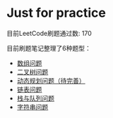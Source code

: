 # Just for practice

目前LeetCode刷题通过数: 170

目前刷题笔记整理了6种题型：
- [数组问题](https://github.com/YUEQIN18/Leetcode/tree/main/Note/Array.md)
- [二叉树问题](https://github.com/YUEQIN18/Leetcode/tree/main/Note/BinaryTree.md)
- [动态规划问题（待完善）](https://github.com/YUEQIN18/Leetcode/tree/main/Note/Dynamic.md)
- [链表问题](https://github.com/YUEQIN18/Leetcode/tree/main/Note/LinkedList.md)
- [栈与队列问题](https://github.com/YUEQIN18/Leetcode/tree/main/Note/StackAndQueue.md)
- [字符串问题](https://github.com/YUEQIN18/Leetcode/tree/main/Note/String.md)
